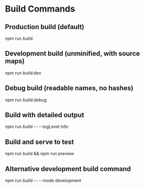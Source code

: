 # Build Commands

## Production build (default)
npm run build

## Development build (unminified, with source maps)
npm run build:dev

## Debug build (readable names, no hashes)
npm run build:debug

## Build with detailed output
npm run build -- --logLevel info

## Build and serve to test
npm run build && npm run preview

## Alternative development build command
npm run build -- --mode development